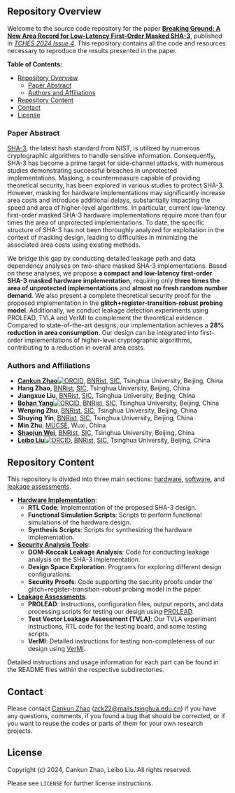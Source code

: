 ## Repository Overview

Welcome to the source code repository for the paper **[Breaking Ground: A New Area Record for Low-Latency First-Order Masked SHA-3]()**, published in *[TCHES 2024 Issue 4]()*. This repository contains all the code and resources necessary to reproduce the results presented in the paper.

**Table of Contents:**

- [Repository Overview](#repository-overview)
  - [Paper Abstract](#paper-abstract)
  - [Authors and Affiliations](#authors-and-affiliations)
- [Repository Content](#repository-content)
- [Contact](#contact)
- [License](#license)

### Paper Abstract

[SHA-3](https://csrc.nist.gov/pubs/fips/202/final), the latest hash standard from NIST, is utilized by numerous cryptographic algorithms to handle sensitive information. Consequently, SHA-3 has become a prime target for side-channel attacks, with numerous studies demonstrating successful breaches in unprotected implementations. Masking, a countermeasure capable of providing theoretical security, has been explored in various studies to protect SHA-3. However, masking for hardware implementations may significantly increase area costs and introduce additional delays, substantially impacting the speed and area of higher-level algorithms. In particular, current low-latency first-order masked SHA-3 hardware implementations require more than four times the area of unprotected implementations. To date, the specific structure of SHA-3 has not been thoroughly analyzed for exploitation in the context of masking design, leading to difficulties in minimizing the associated area costs using existing methods.

We bridge this gap by conducting detailed leakage path and data dependency analyses on two-share masked SHA-3 implementations. Based on these analyses, we propose **a compact and low-latency first-order SHA-3 masked hardware implementation**, requiring only **three times the area of unprotected implementations** and **almost no fresh random number demand**. We also present a complete theoretical security proof for the proposed implementation in the **glitch+register-transition-robust probing model**. Additionally, we conduct leakage detection experiments using PROLEAD, TVLA and VerMI to complement the theoretical evidence. Compared to state-of-the-art designs, our implementation achieves a **28% reduction in area consumption**. Our design can be integrated into first-order implementations of higher-level cryptographic algorithms, contributing to a reduction in overall area costs.

### Authors and Affiliations

- **[Cankun Zhao](https://zck15.github.io/about.html)**[![ORCID](https://orcid.org/sites/default/files/images/orcid_16x16.png)](https://orcid.org/0000-0002-6875-3557), [BNRist](https://www.bnrist.tsinghua.edu.cn/bnristen/About1/Introduction.htm), [SIC](https://www.sic.tsinghua.edu.cn/en/About/Introduction.htm), Tsinghua University, Beijing, China
- **Hang Zhao**, [BNRist](https://www.bnrist.tsinghua.edu.cn/bnristen/About1/Introduction.htm), [SIC](https://www.sic.tsinghua.edu.cn/en/About/Introduction.htm), Tsinghua University, Beijing, China
- **Jiangxue Liu**, [BNRist](https://www.bnrist.tsinghua.edu.cn/bnristen/About1/Introduction.htm), [SIC](https://www.sic.tsinghua.edu.cn/en/About/Introduction.htm), Tsinghua University, Beijing, China
- **[Bohan Yang](https://byang.xyz/)**[![ORCID](https://orcid.org/sites/default/files/images/orcid_16x16.png)](https://orcid.org/0000-0002-5204-1707), [BNRist](https://www.bnrist.tsinghua.edu.cn/bnristen/About1/Introduction.htm), [SIC](https://www.sic.tsinghua.edu.cn/en/About/Introduction.htm), Tsinghua University, Beijing, China
- **Wenping Zhu**, [BNRist](https://www.bnrist.tsinghua.edu.cn/bnristen/About1/Introduction.htm), [SIC](https://www.sic.tsinghua.edu.cn/en/About/Introduction.htm), Tsinghua University, Beijing, China
- **Shuying Yin**, [BNRist](https://www.bnrist.tsinghua.edu.cn/bnristen/About1/Introduction.htm), [SIC](https://www.sic.tsinghua.edu.cn/en/About/Introduction.htm), Tsinghua University, Beijing, China
- **Min Zhu**, [MUCSE](https://mucse.com/en/about/about.aspx), Wuxi, China
- **[Shaojun Wei](https://www.sic.tsinghua.edu.cn/en/info/1083/1444.htm)**, [BNRist](https://www.bnrist.tsinghua.edu.cn/bnristen/About1/Introduction.htm), [SIC](https://www.sic.tsinghua.edu.cn/en/About/Introduction.htm), Tsinghua University, Beijing, China
- **[Leibo Liu](https://www.sic.tsinghua.edu.cn/en/info/1072/1452.htm)**[![ORCID](https://orcid.org/sites/default/files/images/orcid_16x16.png)](https://orcid.org/0000-0001-7548-4116), [BNRist](https://www.bnrist.tsinghua.edu.cn/bnristen/About1/Introduction.htm), [SIC](https://www.sic.tsinghua.edu.cn/en/About/Introduction.htm), Tsinghua University, Beijing, China

## Repository Content

This repository is divided into three main sections: [hardware](./hardware/README.md), [software](./software/README.md), and [leakage assessments](<./leakage assessments/README.md>).

- [**Hardware Implementation**](./hardware/README.md):
   - **RTL Code**: Implementation of the proposed SHA-3 design.
   - **Functional Simulation Scripts**: Scripts to perform functional simulations of the hardware design.
   - **Synthesis Scripts**: Scripts for synthesizing the hardware implementation.
- [**Security Analysis Tools**](./software/README.md):
   - **DOM-Keccak Leakage Analysis**: Code for conducting leakage analysis on the SHA-3 implementation.
   - **Design Space Exploration**: Programs for exploring different design configurations.
   - **Security Proofs**: Code supporting the security proofs under the glitch+register-transition-robust probing model in the paper.
- [**Leakage Assessments**](<./leakage assessments/README.md>):
   - **PROLEAD**: Instructions, configuration files, output reports, and data processing scripts for testing our design using [PROLEAD](https://github.com/ChairImpSec/PROLEAD).
   - **Test Vector Leakage Assessment (TVLA)**: Our TVLA experiment instructions, RTL code for the testing board, and some testing scripts.
   - **VerMI**: Detailed instructions for testing non-completeness of our design using [VerMI](https://github.com/vmarribas/VerMFi).


Detailed instructions and usage information for each part can be found in the README files within the respective subdirectories.

## Contact

Please contact [Cankun Zhao](https://github.com/zck15) ([zck22@mails.tsinghua.edu.cn](mailto:zck22@mails.tsinghua.edu.cn)) if you have any questions, comments, if you found a bug that should be corrected, or if you want to reuse the codes or parts of them for your own research projects.

## License

Copyright (c) 2024, Cankun Zhao, Leibo Liu. All rights reserved.

Please see `LICENSE` for further license instructions.

